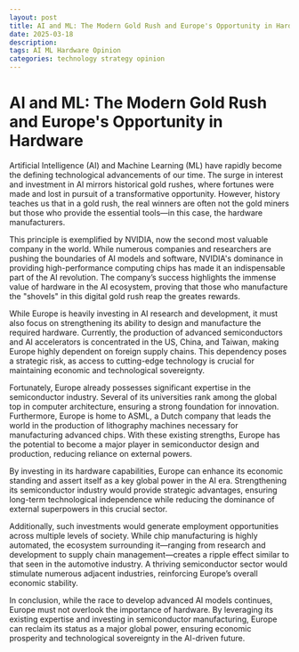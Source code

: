 ```yaml
---
layout: post
title: AI and ML: The Modern Gold Rush and Europe's Opportunity in Hardware
date: 2025-03-18 
description: 
tags: AI ML Hardware Opinion
categories: technology strategy opinion
---
```


# AI and ML: The Modern Gold Rush and Europe's Opportunity in Hardware

Artificial Intelligence (AI) and Machine Learning (ML) have rapidly become the defining technological advancements of our time. The surge in interest and investment in AI mirrors historical gold rushes, where fortunes were made and lost in pursuit of a transformative opportunity. However, history teaches us that in a gold rush, the real winners are often not the gold miners but those who provide the essential tools—in this case, the hardware manufacturers.

This principle is exemplified by NVIDIA, now the second most valuable company in the world. While numerous companies and researchers are pushing the boundaries of AI models and software, NVIDIA's dominance in providing high-performance computing chips has made it an indispensable part of the AI revolution. The company’s success highlights the immense value of hardware in the AI ecosystem, proving that those who manufacture the "shovels" in this digital gold rush reap the greates rewards.

While Europe is heavily investing in AI research and  development, it must also focus on strengthening its ability to design and manufacture the required hardware. Currently, the production of advanced semiconductors and AI accelerators is concentrated in the US, China, and Taiwan, making Europe highly dependent on foreign supply chains. This dependency poses a strategic risk, as access to cutting-edge technology is crucial for maintaining economic and technological sovereignty.

Fortunately, Europe already possesses significant expertise in the semiconductor industry. Several of its universities rank among the global top  in computer architecture, ensuring a strong foundation for innovation. Furthermore, Europe is home to ASML, a Dutch company that leads the world in the production of lithography machines necessary for manufacturing advanced chips. With these existing strengths, Europe has the potential to become a major player in semiconductor design and production, reducing reliance on external powers.

By investing in its hardware capabilities, Europe can enhance its economic standing and assert itself as a key global power in the AI era. Strengthening its semiconductor industry would provide strategic advantages, ensuring long-term technological independence while reducing the dominance of external superpowers in this crucial sector.

Additionally, such investments would generate employment opportunities across multiple levels of society. While chip manufacturing is highly automated, the ecosystem surrounding it—ranging from research and development to supply chain management—creates a ripple effect similar to that seen in the automotive industry. A thriving semiconductor sector would stimulate numerous adjacent industries, reinforcing Europe’s overall economic stability.

In conclusion, while the race to develop advanced AI models continues, Europe must not overlook the importance of hardware. By leveraging its existing expertise and investing in semiconductor manufacturing, Europe can reclaim its status as a major global power, ensuring economic prosperity and technological sovereignty in the AI-driven future.